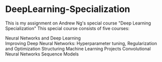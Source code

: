 # DeepLearning-Specialization
This is my assignment on Andrew Ng's special course "Deep Learning Specialization" This special course consists of five courses:

Neural Networks and Deep Learning  
Improving Deep Neural Networks: Hyperparameter tuning, Regularization and Optimization
Structuring Machine Learning Projects
Convolutional Neural Networks
Sequence Models
